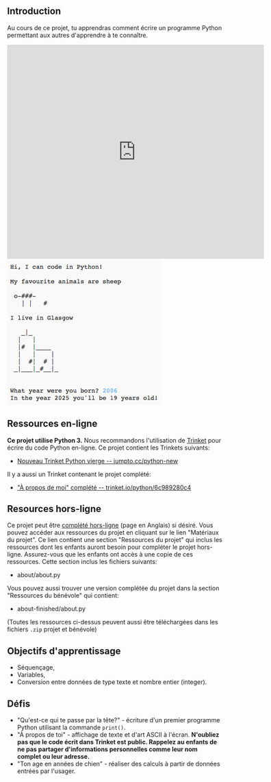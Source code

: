 ## Introduction

Au cours de ce projet, tu apprendras comment écrire un programme Python permettant aux autres d'apprendre à te connaître.

<div class="trinket">
  <iframe src="https://trinket.io/embed/python/a1f663ae0d?outputOnly=true&start=result" width="600" height="500" frameborder="0" marginwidth="0" marginheight="0" allowfullscreen>
  </iframe>
  <img src="images/me-final.png">
</div>

## Ressources en-ligne

__Ce projet utilise Python 3.__ Nous recommandons l'utilisation de [Trinket](https://trinket.io/) pour écrire du code Python en-ligne. Ce projet contient les Trinkets suivants:

+ [Nouveau Trinket Python vierge -- jumpto.cc/python-new](http://jumpto.cc/python-new)

Il y a aussi un Trinket contenant le projet complété:

+ ["À propos de moi" complété -- trinket.io/python/6c989280c4](https://trinket.io/python/6c989280c4)

## Resources hors-ligne

Ce projet peut être [complété hors-ligne](https://www.codeclubprojects.org/en-GB/resources/python-working-offline/) (page en Anglais) si désiré. Vous pouvez accéder aux ressources du projet en cliquant sur le lien "Matériaux du projet". Ce lien contient une section "Ressources du projet" qui inclus les ressources dont les enfants auront besoin pour compléter le projet hors-ligne. Assurez-vous que les enfants ont accès à une copie de ces ressources. Cette section inclus les fichiers suivants:

+ about/about.py

Vous pouvez aussi trouver une version complétée du projet dans la section "Ressources du bénévole" qui contient:

+ about-finished/about.py

(Toutes les ressources ci-dessus peuvent aussi être téléchargées dans les fichiers `.zip` projet et bénévole)

## Objectifs d'apprentissage

+ Séquençage,
+ Variables,
+ Conversion entre données de type texte et nombre entier (integer).

## Défis
+ "Qu'est-ce qui te passe par la tête?" - écriture d'un premier programme Python utilisant la commande `print()`.
+ "À propos de toi" - affichage de texte et d'art ASCII à l'écran. __N'oubliez pas que le code écrit dans Trinket est public. Rappelez au enfants de ne pas partager d'informations personnelles comme leur nom complet ou leur adresse.__
+ "Ton age en années de chien" - réaliser des calculs à partir de données entrées par l'usager.

